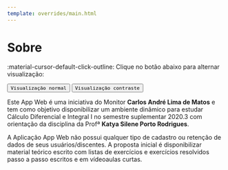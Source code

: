 ```yaml
---
template: overrides/main.html
---
```




# Sobre

:material-cursor-default-click-outline: Clique no botão abaixo para alternar visualização:

<div class="tx-switch">
  <button data-md-color-scheme="default"><code>Visualização normal</code></button>
  <button data-md-color-scheme="slate"><code>Visualização contraste</code></button>
</div>

<script>
  var buttons = document.querySelectorAll("button[data-md-color-scheme]")
  buttons.forEach(function(button) {
    button.addEventListener("click", function() {
      var attr = this.getAttribute("data-md-color-scheme")
      document.body.setAttribute("data-md-color-scheme", attr)
      var name = document.querySelector("#__code_0 code span:nth-child(7)")
      name.textContent = attr
    })
  })
</script>

Este App Web é uma iniciativa do Monitor **Carlos André Lima de Matos** e tem como objetivo disponibilizar um ambiente dinâmico para estudar Cálculo Diferencial e Integral I no semestre suplementar 2020.3 com orientação da disciplina da Profª **Katya Silene Porto Rodrigues**. 

A Aplicação App Web não possui qualquer tipo de cadastro ou retenção de dados de seus usuários/discentes. A proposta inicial é disponibilizar material teórico escrito com listas de exercícios e exercícios resolvidos passo a passo escritos e em vídeoaulas curtas. 
